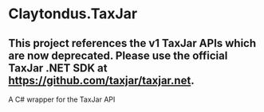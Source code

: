 # Claytondus.TaxJar

## This project references the v1 TaxJar APIs which are now deprecated.  Please use the official TaxJar .NET SDK at https://github.com/taxjar/taxjar.net.

A C# wrapper for the TaxJar API
